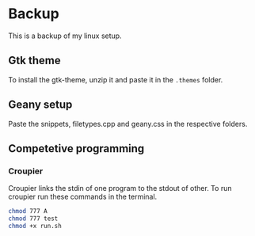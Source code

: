 # Backup
This is a backup of my linux setup.
## Gtk theme
To install the gtk-theme, unzip it and paste it in the `.themes` folder.
## Geany setup
Paste the snippets, filetypes.cpp and geany.css in the respective folders.
## Competetive programming
### Croupier
Croupier links the stdin of one program to the stdout of other. To run croupier run these commands in the terminal.
```sh
chmod 777 A
chmod 777 test
chmod +x run.sh
```
